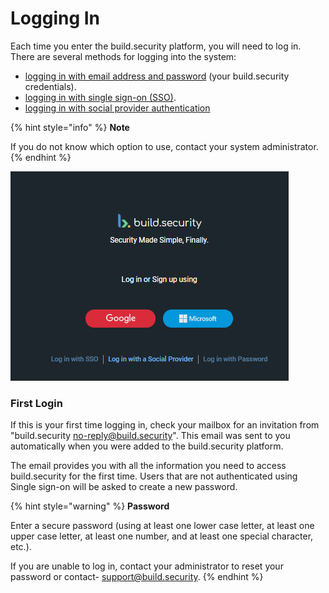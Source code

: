 # Logging In

Each time you enter the build.security platform, you will need to log in. There are several methods for logging into the system:

* [logging in with email address and password](logging-in-1.md) \(your build.security credentials\).
* [logging in with single sign-on \(SSO\)](../system-settings/single-sign-on.md).
* [logging in with social provider authentication](using-social-provider-authentication.md)

{% hint style="info" %}
**Note**

If you do not know which option to use, contact your system administrator.
{% endhint %}

![Login screen](../../.gitbook/assets/login.png)

### First Login

If this is your first time logging in, check your mailbox for an invitation from "build.security [no-reply@build.security](mailto:no-reply@build.security)". This email was sent to you automatically when you were added to the build.security platform.

The email provides you with all the information you need to access build.security for the first time. Users that are not authenticated using Single sign-on will be asked to create a new password.

{% hint style="warning" %}
**Password**

Enter a secure password \(using at least one lower case letter, at least one upper case letter, at least one number, and at least one special character, etc.\).

If you are unable to log in, contact your administrator to reset your password or contact- [support@build.security](mailto:support@build.security).
{% endhint %}

